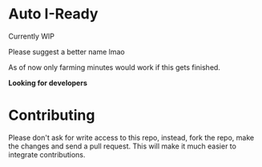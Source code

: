# Auto I-Ready

Currently WIP

Please suggest a better name lmao

As of now only farming minutes would work if this gets finished.

**Looking for developers**

# Contributing

Please don't ask for write access to this repo, instead, fork the repo, make the changes and send a pull request. This will make it much easier to integrate contributions.